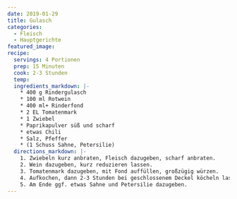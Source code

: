 ```yaml
---
date: 2019-01-29
title: Gulasch
categories:
  - Fleisch
  - Hauptgerichte
featured_image:
recipe:
  servings: 4 Portionen
  prep: 15 Minuten
  cook: 2-3 Stunden
  temp:
  ingredients_markdown: |-
    * 400 g Rindergulasch
    * 100 ml Rotwein
    * 400 ml+ Rinderfond
    * 2 EL Tomatenmark
    * 1 Zwiebel
    * Paprikapulver süß und scharf
    * etwas Chili
    * Salz, Pfeffer
    * (1 Schuss Sahne, Petersilie)
  directions_markdown: |-
    1. Zwiebeln kurz anbraten, Fleisch dazugeben, scharf anbraten.
    2. Wein dazugeben, kurz reduzieren lassen.
    3. Tomatenmark dazugeben, mit Fond auffüllen, großzügig würzen.
    4. Aufkochen, dann 2-3 Stunden bei geschlossenem Deckel köcheln lassen.
    5. Am Ende ggf. etwas Sahne und Petersilie dazugeben.
---
```

